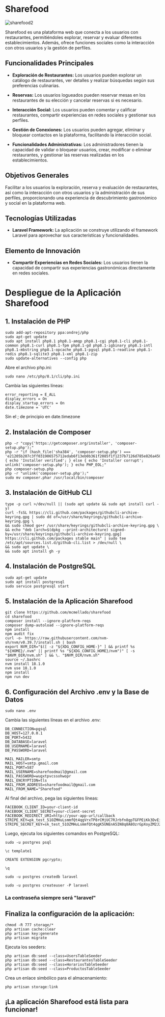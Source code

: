 # Sharefood

![sharefood2](https://github.com/mcmellado/sharefood/assets/113931748/8365c455-48f3-4e28-ac4a-148972599175)



Sharefood es una plataforma web que conecta a los usuarios con restaurantes, permitiéndoles explorar, reservar y evaluar diferentes establecimientos. Además, ofrece funciones sociales como la interacción con otros usuarios y la gestión de perfiles.

## Funcionalidades Principales

- **Exploración de Restaurantes:** Los usuarios pueden explorar un catálogo de restaurantes, ver detalles y realizar búsquedas según sus preferencias culinarias.
  
- **Reservas:** Los usuarios logueados pueden reservar mesas en los restaurantes de su elección y cancelar reservas si es necesario.

- **Interacción Social:** Los usuarios pueden comentar y calificar restaurantes, compartir experiencias en redes sociales y gestionar sus perfiles.

- **Gestión de Conexiones:** Los usuarios pueden agregar, eliminar y bloquear contactos en la plataforma, facilitando la interacción social.

- **Funcionalidades Administrativas:** Los administradores tienen la capacidad de validar o bloquear usuarios, crear, modificar o eliminar restaurantes, y gestionar las reservas realizadas en los establecimientos.

## Objetivos Generales

Facilitar a los usuarios la exploración, reserva y evaluación de restaurantes, así como la interacción con otros usuarios y la administración de sus perfiles, proporcionando una experiencia de descubrimiento gastronómico y social en la plataforma web.

## Tecnologías Utilizadas

- **Laravel Framework:** La aplicación se construye utilizando el framework Laravel para aprovechar sus características y funcionalidades.

## Elemento de Innovación

- **Compartir Experiencias en Redes Sociales:** Los usuarios tienen la capacidad de compartir sus experiencias gastronómicas directamente en redes sociales.

# Despliegue de la Aplicación Sharefood

## 1. Instalación de PHP

```
sudo add-apt-repository ppa:ondrej/php
sudo apt-get update
sudo apt install php8.1 php8.1-amqp php8.1-cgi php8.1-cli php8.1-common php8.1-curl php8.1-fpm php8.1-gd php8.1-igbinary php8.1-intl php8.1-mbstring php8.1-opcache php8.1-pgsql php8.1-readline php8.1-redis php8.1-sqlite3 php8.1-xml php8.1-zip
sudo update-alternatives --config php
```

Abre el archivo php.ini:

```
sudo nano /etc/php/8.1/cli/php.ini
```

Cambia las siguientes líneas:

```
error_reporting = E_ALL
display_errors = On
display_startup_errors = On
date.timezone = 'UTC'
```
Sin el ; de principio en date.timezone

## 2. Instalación de Composer

```
php -r "copy('https://getcomposer.org/installer', 'composer-setup.php');"
php -r "if (hash_file('sha384', 'composer-setup.php') === 'e21205b207c3ff031906575712edab6f13eb0b361f2085f1f1237b7126d785e826a450292b6cfd1d64d92e6563bbde02') { echo 'Installer verified'; } else { echo 'Installer corrupt'; unlink('composer-setup.php'); } echo PHP_EOL;"
php composer-setup.php
php -r "unlink('composer-setup.php');"
sudo mv composer.phar /usr/local/bin/composer
```

## 3. Instalación de GitHub CLI

```
type -p curl >/dev/null || (sudo apt update && sudo apt install curl -y)
curl -fsSL https://cli.github.com/packages/githubcli-archive-keyring.gpg | sudo dd of=/usr/share/keyrings/githubcli-archive-keyring.gpg \
&& sudo chmod go+r /usr/share/keyrings/githubcli-archive-keyring.gpg \
&& echo "deb [arch=$(dpkg --print-architecture) signed-by=/usr/share/keyrings/githubcli-archive-keyring.gpg] https://cli.github.com/packages stable main" | sudo tee /etc/apt/sources.list.d/github-cli.list > /dev/null \
&& sudo apt update \
&& sudo apt install gh -y
```


## 4. Instalación de PostgreSQL

```
sudo apt-get update
sudo apt install postgresql
sudo service postgresql start
```

## 5. Instalación de la Aplicación Sharefood

```
git clone https://github.com/mcmellado/sharefood
cd sharefood
composer install --ignore-platform-reqs
composer dump-autoload --ignore-platform-reqs
npm install
npm audit fix
curl -o- https://raw.githubusercontent.com/nvm-sh/nvm/v0.39.7/install.sh | bash
export NVM_DIR="$([ -z "${XDG_CONFIG_HOME-}" ] && printf %s "${HOME}/.nvm" || printf %s "${XDG_CONFIG_HOME}/nvm")" [ -s "$NVM_DIR/nvm.sh" ] && \. "$NVM_DIR/nvm.sh"
source ~/.bashrc
nvm install 18.1.0
nvm use 18.1.0
npm install
npm run dev
```

## 6. Configuración del Archivo .env y la Base de Datos

```
sudo nano .env
```
Cambia las siguientes líneas en el archivo .env:

```
DB_CONNECTION=pgsql 
DB_HOST=127.0.0.1
DB_PORT=5432
DB_DATABASE=laravel
DB_USERNAME=laravel
DB_PASSWORD=laravel

MAIL_MAILER=smtp
MAIL_HOST=smtp.gmail.com
MAIL_PORT=587
MAIL_USERNAME=sharefoodmail@gmail.com
MAIL_PASSWORD=wugxtpvcssohwopr
MAIL_ENCRYPTION=tls
MAIL_FROM_ADDRESS=sharefoodmail@gmail.com
MAIL_FROM_NAME="Sharefood"
```
Al final del archivo, pega las siguientes líneas:

```
FACEBOOK_CLIENT_ID=your-client-id
FACEBOOK_CLIENT_SECRET=your-client-secret
FACEBOOK_REDIRECT_URI=http://your-app-url/callback
STRIPE_KEY=pk_test_51OZMHuLsmmfQt4qgVrxTP8rCMjUC7RJrbfn8gpTGFPEiKk3DvEiYP2P1d3zi9UvKHqk3RSOZUqbEj58zljDil8Zy00cF1bt58j
STRIPE_SECRET_KEY=sk_test_51OZMHuLsmmfQt4qgK5UNEnA5IN8q8A8OzrGpXoyZM2J2kfAnz2vQva8UViNf3rRAyp70jqPvedNRv9kfvJZLxLpc00FcnCQy7t
```

Luego, ejecuta los siguientes comandos en PostgreSQL:

```
sudo -u postgres psql
```
```
\c template1
```
```
CREATE EXTENSION pgcrypto;
```
```
\q
```
```
sudo -u postgres createdb laravel
```
```
sudo -u postgres createuser -P laravel
```

### La contraseña siempre será "laravel"

## Finaliza la configuración de la aplicación:

```
chmod -R 777 storage/*
php artisan cache:clear
php artisan key:generate
php artisan migrate
```
Ejecuta los seeders:
```
php artisan db:seed --class=UsersTableSeeder
php artisan db:seed --class=RestaurantesTableSeeder
php artisan db:seed --class=HorariosTableSeeder
php artisan db:seed --class=ProductosTableSeeder
```
Crea un enlace simbólico para el almacenamiento:
```
php artisan storage:link
```
## ¡La aplicación Sharefood está lista para funcionar!


